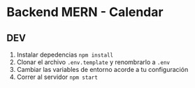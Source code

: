 # Backend MERN - Calendar

## DEV

1. Instalar depedencias `npm install`
2. Clonar el archivo `.env.template` y renombrarlo a `.env`
3. Cambiar las variables de entorno acorde a tu configuración
4. Correr al servidor `npm start`
